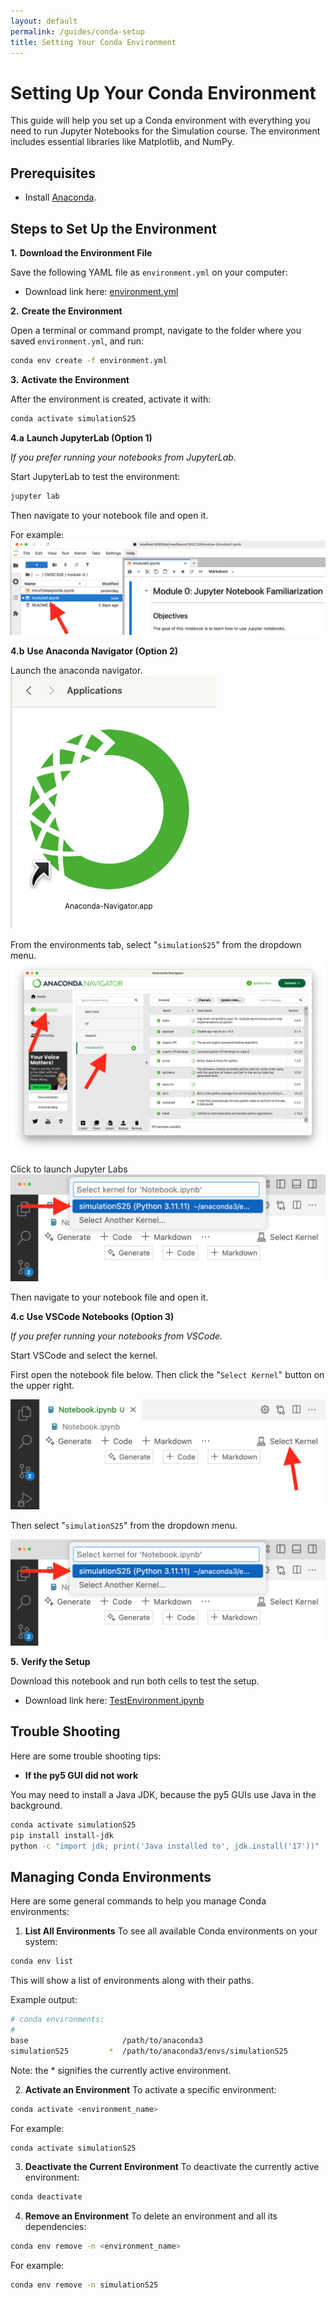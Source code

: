 ```yaml
---
layout: default
permalink: /guides/conda-setup
title: Setting Your Conda Environment
---
```


# Setting Up Your Conda Environment

This guide will help you set up a Conda environment with everything you need to run Jupyter Notebooks for the Simulation course. The environment includes essential libraries like Matplotlib, and NumPy.

## Prerequisites

* Install [Anaconda](https://www.anaconda.com/download).
 
 
## Steps to Set Up the Environment

**1.** **Download the Environment File**

Save the following YAML file as `environment.yml` on your computer:

   * Download link here: [environment.yml](https://raw.githubusercontent.com/cmsc326-s25/cmsc326-s25.github.io/refs/heads/main/files/install/environment.yml)

**2.** **Create the Environment**

Open a terminal or command prompt, navigate to the folder where you saved `environment.yml`, and run:

```bash
conda env create -f environment.yml
```

**3.** **Activate the Environment**

After the environment is created, activate it with:

```bash
conda activate simulationS25
```

**4.a** **Launch JupyterLab (Option 1)**

_If you prefer running your notebooks from JupyterLab._ 

Start JupyterLab to test the environment:

```bash
jupyter lab
```
Then navigate to your notebook file and open it.

For example:
![jupyter lab](../images/jupyter-lab.png)

**4.b** **Use Anaconda Navigator (Option 2)**

Launch the anaconda navigator.
![anaconda navigator](../images/anaconda-navigator-app.png)

From the environments tab, select "`simulationS25`" from the dropdown menu.
![Select Kernel](../images/anaconda-navigator-env.png)

Click to launch Jupyter Labs
![Select Kernel Dropdown](../images/VSCodeNotebook2.png)

Then navigate to your notebook file and open it.

**4.c** **Use VSCode Notebooks (Option 3)**

_If you prefer running your notebooks from VSCode._ 

Start VSCode and select the kernel.

First open the notebook file below. Then click the "`Select Kernel`" button on the upper right.

![Select Kernel](../images/VSCodeNotebook1.png)

Then select "`simulationS25`" from the dropdown menu.

![Select Kernel Dropdown](../images/VSCodeNotebook2.png)


**5.** **Verify the Setup**

Download this notebook and run both cells to test the setup.

   * Download link here: [TestEnvironment.ipynb](https://raw.githubusercontent.com/cmsc326-s25/cmsc326-s25.github.io/refs/heads/main/files/test/TestEnvironment.ipynb)



## Trouble Shooting

Here are some trouble shooting tips:

* **If the py5 GUI did not work**

You may need to install a Java JDK, because the py5 GUIs use Java in the background.

```bash
conda activate simulationS25
pip install install-jdk
python -c "import jdk; print('Java installed to', jdk.install('17'))"
```



## Managing Conda Environments

Here are some general commands to help you manage Conda environments:

1. **List All Environments**
To see all available Conda environments on your system:
```bash
conda env list
```
This will show a list of environments along with their paths.

Example output:

```bash
# conda environments:
#
base                     /path/to/anaconda3
simulationS25         *  /path/to/anaconda3/envs/simulationS25
```

Note: the * signifies the currently active environment.


2. **Activate an Environment**
To activate a specific environment:
```bash
conda activate <environment_name>
```
For example:
```bash
conda activate simulationS25
```

3. **Deactivate the Current Environment**
To deactivate the currently active environment:
```bash
conda deactivate
```

4. **Remove an Environment**
To delete an environment and all its dependencies:
```bash
conda env remove -n <environment_name>
```
For example:
```bash
conda env remove -n simulationS25
```


